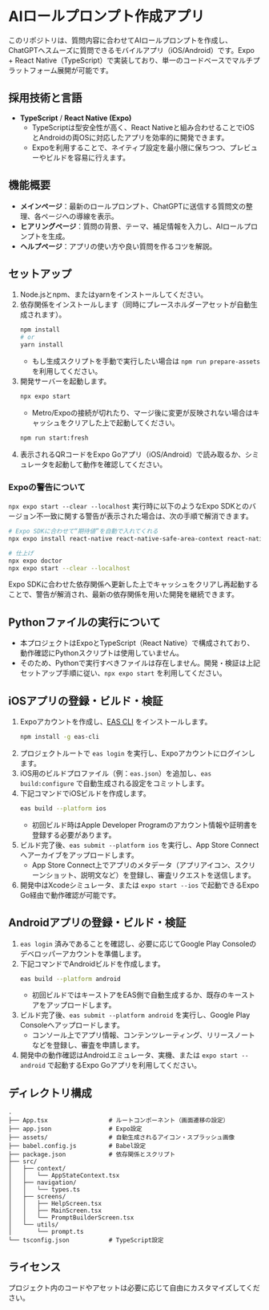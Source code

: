 # AIロールプロンプト作成アプリ

このリポジトリは、質問内容に合わせてAIロールプロンプトを作成し、ChatGPTへスムーズに質問できるモバイルアプリ（iOS/Android）です。Expo + React Native（TypeScript）で実装しており、単一のコードベースでマルチプラットフォーム展開が可能です。

## 採用技術と言語
- **TypeScript** / **React Native (Expo)**
  - TypeScriptは型安全性が高く、React Nativeと組み合わせることでiOSとAndroidの両OSに対応したアプリを効率的に開発できます。
  - Expoを利用することで、ネイティブ設定を最小限に保ちつつ、プレビューやビルドを容易に行えます。

## 機能概要
- **メインページ**：最新のロールプロンプト、ChatGPTに送信する質問文の整理、各ページへの導線を表示。
- **ヒアリングページ**：質問の背景、テーマ、補足情報を入力し、AIロールプロンプトを生成。
- **ヘルプページ**：アプリの使い方や良い質問を作るコツを解説。

## セットアップ
1. Node.jsとnpm、またはyarnをインストールしてください。
2. 依存関係をインストールします（同時にプレースホルダーアセットが自動生成されます）。
   ```bash
   npm install
   # or
   yarn install
   ```
   - もし生成スクリプトを手動で実行したい場合は `npm run prepare-assets` を利用してください。
3. 開発サーバーを起動します。
   ```bash
   npx expo start
   ```
   - Metro/Expoの接続が切れたり、マージ後に変更が反映されない場合はキャッシュをクリアした上で起動してください。
   ```bash
   npm run start:fresh
   ```
4. 表示されるQRコードをExpo Goアプリ（iOS/Android）で読み取るか、シミュレータを起動して動作を確認してください。

### Expoの警告について

`npx expo start --clear --localhost` 実行時に以下のようなExpo SDKとのバージョン不一致に関する警告が表示された場合は、次の手順で解消できます。

```bash
# Expo SDKに合わせて“期待値”を自動で入れてくれる
npx expo install react-native react-native-safe-area-context react-native-screens

# 仕上げ
npx expo doctor
npx expo start --clear --localhost
```

Expo SDKに合わせた依存関係へ更新した上でキャッシュをクリアし再起動することで、警告が解消され、最新の依存関係を用いた開発を継続できます。

## Pythonファイルの実行について
- 本プロジェクトはExpoとTypeScript（React Native）で構成されており、動作確認にPythonスクリプトは使用していません。
- そのため、Pythonで実行すべきファイルは存在しません。開発・検証は上記セットアップ手順に従い、`npx expo start` を利用してください。

## iOSアプリの登録・ビルド・検証
1. Expoアカウントを作成し、[EAS CLI](https://docs.expo.dev/eas/) をインストールします。
   ```bash
   npm install -g eas-cli
   ```
2. プロジェクトルートで `eas login` を実行し、Expoアカウントにログインします。
3. iOS用のビルドプロファイル（例：`eas.json`）を追加し、`eas build:configure` で自動生成される設定をコミットします。
4. 下記コマンドでiOSビルドを作成します。
   ```bash
   eas build --platform ios
   ```
   - 初回ビルド時はApple Developer Programのアカウント情報や証明書を登録する必要があります。
5. ビルド完了後、`eas submit --platform ios` を実行し、App Store Connectへアーカイブをアップロードします。
   - App Store Connect上でアプリのメタデータ（アプリアイコン、スクリーンショット、説明文など）を登録し、審査リクエストを送信します。
6. 開発中はXcodeシミュレータ、または `expo start --ios` で起動できるExpo Go経由で動作確認が可能です。

## Androidアプリの登録・ビルド・検証
1. `eas login` 済みであることを確認し、必要に応じてGoogle Play Consoleのデベロッパーアカウントを準備します。
2. 下記コマンドでAndroidビルドを作成します。
   ```bash
   eas build --platform android
   ```
   - 初回ビルドではキーストアをEAS側で自動生成するか、既存のキーストアをアップロードします。
3. ビルド完了後、`eas submit --platform android` を実行し、Google Play Consoleへアップロードします。
   - コンソール上でアプリ情報、コンテンツレーティング、リリースノートなどを登録し、審査を申請します。
4. 開発中の動作確認はAndroidエミュレータ、実機、または `expo start --android` で起動するExpo Goアプリを利用してください。

## ディレクトリ構成
```
.
├── App.tsx                 # ルートコンポーネント（画面遷移の設定）
├── app.json                # Expo設定
├── assets/                 # 自動生成されるアイコン・スプラッシュ画像
├── babel.config.js         # Babel設定
├── package.json            # 依存関係とスクリプト
├── src/
│   ├── context/
│   │   └── AppStateContext.tsx
│   ├── navigation/
│   │   └── types.ts
│   ├── screens/
│   │   ├── HelpScreen.tsx
│   │   ├── MainScreen.tsx
│   │   └── PromptBuilderScreen.tsx
│   └── utils/
│       └── prompt.ts
└── tsconfig.json           # TypeScript設定
```

## ライセンス
プロジェクト内のコードやアセットは必要に応じて自由にカスタマイズしてください。
